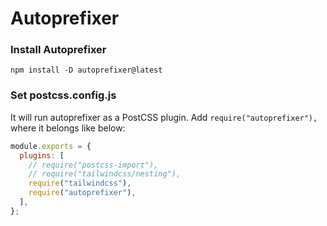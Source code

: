 # Autoprefixer

### Install Autoprefixer

```
npm install -D autoprefixer@latest
```

### Set postcss.config.js

It will run autoprefixer as a PostCSS plugin. Add `require("autoprefixer"),` where it belongs like below:

```js
module.exports = {
  plugins: [
    // require("postcss-import"),
    // require("tailwindcss/nesting"),
    require("tailwindcss"),
    require("autoprefixer"),
  ],
};
```
